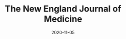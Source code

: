 ---
date: 2020-11-05
##
title:    The New England Journal of Medicine 
## Titel der Publikation, beispielweise The Lancet.
##
authors: 'Beigel, JH, Tomashek, KM, Dodd, LE, et al.'
##
status:   default
##
en:
  subtitle:   'Remdesivir for the Treatment of Covid-19 — Final Report'
  ##
  description: 'Although several therapeutic agents have been evaluated for the treatment of coronavirus disease 2019 (Covid-19), no antiviral agents have yet been shown to be efficacious. We conducted a double-blind, randomized, placebo-controlled trial of intravenous remdesivir in adults who were hospitalized with Covid-19 and had evidence of lower respiratory tract infection. Patients were randomly assigned to receive either remdesivir (200 mg loading dose on day 1, followed by 100 mg daily for up to 9 additional days) or placebo for up to 10 days. The primary outcome was the time to recovery, defined by either discharge from the hospital or hospitalization for infection-control purposes only. A total of 1062 patients underwent randomization (with 541 assigned to remdesivir and 521 to placebo). Those who received remdesivir had a median recovery time of 10 days, as compared with 15 days among those who received placebo. In an analysis that used a proportional-odds model with an eight-category ordinal scale, the patients who received remdesivir were found to be more likely than those who received placebo to have clinical improvement at day 15. The Kaplan–Meier estimates of mortality were 6.7% with remdesivir and 11.9% with placebo by day 15 and 11.4% with remdesivir and 15.2% with placebo by day 29. Serious adverse events were reported in 131 of the 532 patients who received remdesivir (24.6%) and in 163 of the 516 patients who received placebo (31.6%). Our data show that remdesivir was superior to placebo in shortening the time to recovery in adults who were hospitalized with Covid-19 and had evidence of lower respiratory tract infection.'
  ## 
  tags:    [COVID-19, Remdesivir, recovery time, hospitalization]
## 
de: 
  ##
  subtitle:   'Remdesivir zur Behandlung von Covid-19 - Abschlussbericht'
  ##
  description: 'Obwohl mehrere Therapeutika für die Behandlung der Coronavirus-Krankheit 2019 (Covid-19) untersucht wurden, hat sich bisher kein antivirales Mittel als wirksam erwiesen. Wir haben eine doppelblinde, randomisierte, placebokontrollierte Studie mit intravenösem Remdesivir bei Erwachsenen durchgeführt, die mit Covid-19 ins Krankenhaus eingeliefert wurden und eine Infektion der unteren Atemwege aufwiesen. Die Patienten wurden nach dem Zufallsprinzip entweder Remdesivir (200 mg Ladedosis an Tag 1, gefolgt von 100 mg täglich für bis zu 9 weitere Tage) oder Placebo für bis zu 10 Tage zugewiesen. Der primäre Endpunkt war die Zeit bis zur Genesung, die entweder durch die Entlassung aus dem Krankenhaus oder durch einen Krankenhausaufenthalt nur zu Zwecken der Infektionsbekämpfung definiert wurde. Insgesamt wurden 1062 Patienten randomisiert (541 erhielten Remdesivir und 521 Placebo). Die Patienten, die Remdesivir erhielten, erholten sich im Median nach 10 Tagen, während es bei den Patienten, die Placebo erhielten, 15 Tage waren. In einer Analyse, bei der ein Proportional-Odds-Modell mit einer Ordinalskala mit acht Kategorien verwendet wurde, zeigte sich, dass bei den Patienten, die Remdesivir erhielten, die Wahrscheinlichkeit einer klinischen Verbesserung am Tag 15 höher war als bei den Patienten, die Placebo erhielten. Die Kaplan-Meier-Schätzungen der Sterblichkeit betrugen 6,7 % bei Remdesivir und 11,9 % bei Placebo bis zum Tag 15 und 11,4 % bei Remdesivir und 15,2 % bei Placebo bis zum Tag 29. Schwerwiegende unerwünschte Ereignisse wurden bei 131 der 532 Patienten, die Remdesivir erhielten (24,6 %), und bei 163 der 516 Patienten, die Placebo erhielten (31,6 %), gemeldet. Unsere Daten zeigen, dass Remdesivir bei Erwachsenen, die mit Covid-19 ins Krankenhaus eingeliefert wurden und Anzeichen einer Infektion der unteren Atemwege aufwiesen, die Zeit bis zur Genesung besser verkürzte als Placebo.'
  ## 
  ##
  tags:     [COVID-19, Remdesivir, Erholungszeit, Krankenhausaufenthalt]
##
group:  "Treatments"
##
credit:      https://doi.org/10.1056/NEJMoa2007764
##
## 2020-09-30_10.1038_s41590-020-00808-x.md
---
